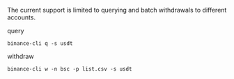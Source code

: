 The current support is limited to querying and batch withdrawals to different accounts.

query
```
binance-cli q -s usdt
```
withdraw
```
binance-cli w -n bsc -p list.csv -s usdt
```


